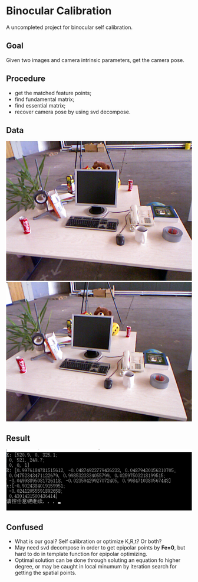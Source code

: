 Binocular Calibration
======================
A uncompleted project for binocular self calibration.

Goal
-----
Given two images and camera intrinsic parameters, get the camera pose.

Procedure
---------
* get the matched feature points;
* find fundamental matrix;
* find essential matrix;
* recover camera pose by using svd decompose.

Data
----
![](./pic/1.png) ![](./pic/2.png)

Result
-------
![](./pic/rst.png)

Confused
--------
* What is our goal? Self calibration or optimize K,R,t? Or both?
* May need svd decompose in order to get epipolar points by **Fe=0**, but hard to do in template function for epipolar optimizing.
* Optimal solution can be done through soluting an equation fo higher degree, or may be caught in local minumum by iteration search for getting the spatial points.
